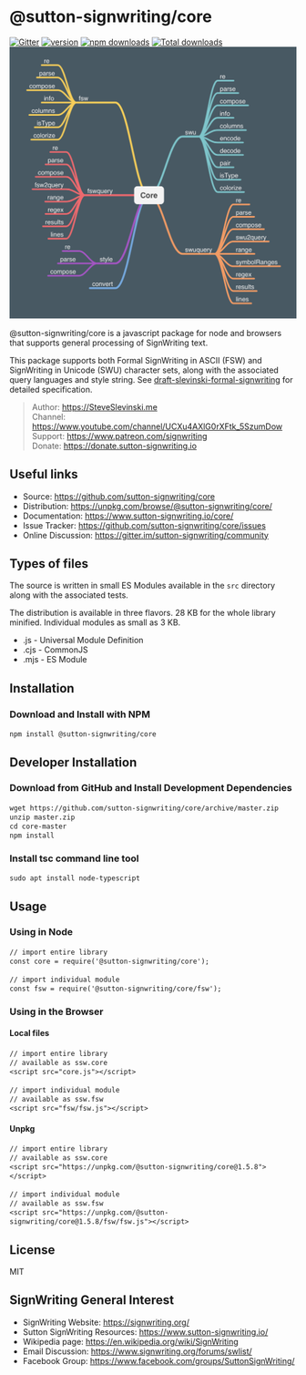 # @sutton-signwriting/core

[![Gitter](https://badges.gitter.im/Join%20Chat.svg)](https://gitter.im/sutton-signwriting/community?utm_source=badge&utm_medium=badge&utm_campaign=pr-badge&utm_content=badge)
[![version](https://img.shields.io/npm/v/@sutton-signwriting/core)](https://www.npmjs.com/package/@sutton-signwriting/core)
[![npm downloads](https://img.shields.io/npm/dm/@sutton-signwriting/core)](https://npm-stat.com/charts.html?package=@sutton-signwriting/core&from=2019-10-31)
[![Total downloads](https://badgen.net/npm/dt/@sutton-signwriting/font-ttf)](https://github.com/sutton-signwriting/core)
![Core Package Mindmap](./Core.jpg)

@sutton-signwriting/core is a javascript package for node and browsers that supports general processing of SignWriting text.

This package supports both Formal SignWriting in ASCII (FSW) and SignWriting in Unicode (SWU) character sets, along with the associated query languages and style string.  See [draft-slevinski-formal-signwriting](https://tools.ietf.org/id/draft-slevinski-formal-signwriting-09.html) for detailed specification.

> Author: https://SteveSlevinski.me  
> Channel: https://www.youtube.com/channel/UCXu4AXlG0rXFtk_5SzumDow  
> Support: https://www.patreon.com/signwriting  
> Donate: https://donate.sutton-signwriting.io

## Useful links

- Source: https://github.com/sutton-signwriting/core
- Distribution: https://unpkg.com/browse/@sutton-signwriting/core/
- Documentation: https://www.sutton-signwriting.io/core/
- Issue Tracker: https://github.com/sutton-signwriting/core/issues
- Online Discussion: https://gitter.im/sutton-signwriting/community

## Types of files
The source is written in small ES Modules available in the `src` directory along with the associated tests.

The distribution is available in three flavors.  28 KB for the whole library minified.  Individual modules as small as 3 KB.
* .js - Universal Module Definition
* .cjs - CommonJS
* .mjs - ES Module 

## Installation

### Download and Install with NPM

    npm install @sutton-signwriting/core

## Developer Installation

### Download from GitHub and Install Development Dependencies

    wget https://github.com/sutton-signwriting/core/archive/master.zip
    unzip master.zip
    cd core-master
    npm install

### Install tsc command line tool

    sudo apt install node-typescript

## Usage

### Using in Node

    // import entire library
    const core = require('@sutton-signwriting/core');

    // import individual module
    const fsw = require('@sutton-signwriting/core/fsw');

### Using in the Browser

#### Local files
    // import entire library
    // available as ssw.core
    <script src="core.js"></script>

    // import individual module
    // available as ssw.fsw
    <script src="fsw/fsw.js"></script>

#### Unpkg
    // import entire library
    // available as ssw.core
    <script src="https://unpkg.com/@sutton-signwriting/core@1.5.8"></script>

    // import individual module
    // available as ssw.fsw
    <script src="https://unpkg.com/@sutton-signwriting/core@1.5.8/fsw/fsw.js"></script>

## License
MIT

## SignWriting General Interest
- SignWriting Website: https://signwriting.org/
- Sutton SignWriting Resources: https://www.sutton-signwriting.io/
- Wikipedia page: https://en.wikipedia.org/wiki/SignWriting
- Email Discussion: https://www.signwriting.org/forums/swlist/
- Facebook Group: https://www.facebook.com/groups/SuttonSignWriting/
